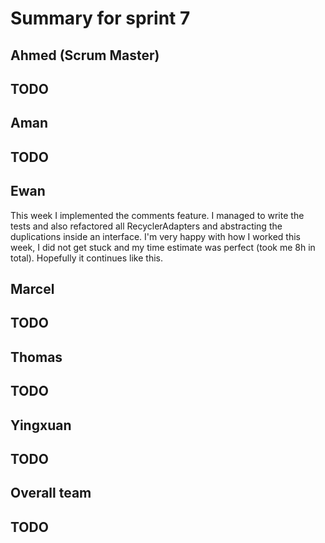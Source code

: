 # Summary for sprint 7

## Ahmed (Scrum Master)

## TODO

## Aman

## TODO


## Ewan 
This week I implemented the comments feature. I managed to write the tests and also refactored all RecyclerAdapters and abstracting the duplications inside an interface.
I'm very happy with how I worked this week, I did not get stuck and my time estimate was perfect (took me 8h in total). Hopefully it continues like this.


## Marcel 

## TODO


## Thomas

## TODO


## Yingxuan

## TODO


## Overall team

## TODO
